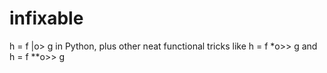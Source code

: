 # infixable
h = f |o> g in Python, plus other neat functional tricks like h = f *o>> g and h = f **o>> g

